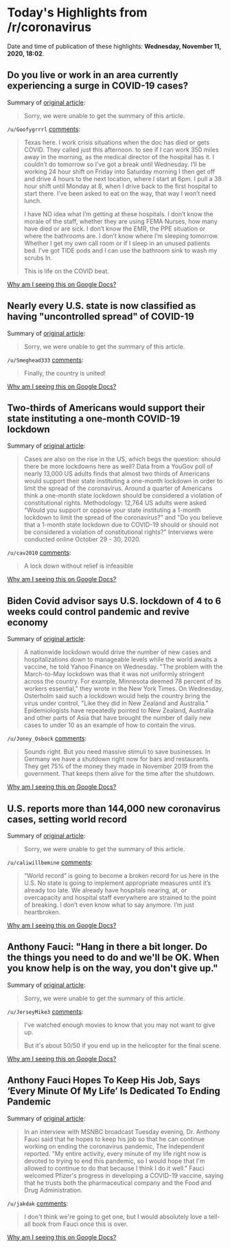 # Today's Highlights from /r/coronavirus

Date and time of publication of these highlights: **Wednesday, November 11, 2020, 18:02**.

## Do you live or work in an area currently experiencing a surge in COVID-19 cases?

Summary of [original article](https://www.reddit.com/r/Coronavirus/comments/jr7khs/do_you_live_or_work_in_an_area_currently/):

> Sorry, we were unable to get the summary of this article.

`/u/Goofygrrrl` [comments](https://www.reddit.com/r/Coronavirus/comments/jr7khs/do_you_live_or_work_in_an_area_currently/):

> Texas here. I work crisis situations when the doc has died or gets COVID.  They called just this afternoon.  to see if I can work 350 miles away in the morning, as the medical director of the hospital has it.  I couldn’t do tomorrow so I’ve got a break until Wednesday. I’ll be working 24 hour shift on Friday into Saturday morning I then  get off and drive 4 hours to the next location, where I start at 6pm. I pull a 38 hour shift until Monday at 8, when I drive back to the first  hospital to start there.  I’ve been asked to eat on the way, that way I won’t need lunch.  
> 
> I have NO idea what I’m getting at these hospitals. I don’t know the morale  of the staff, whether they are using FEMA Nurses, how many have died or are sick.  I don’t know the EMR, the PPE situation or where the bathrooms are. I don’t know where I’m sleeping tomorrow. Whether I get my own call room or if I sleep in an unused patients bed.  I’ve got TIDE pods and I can use the bathroom sink to wash my scrubs In. 
> 
> This is life on the COVID beat.

[Why am I seeing this on Google Docs?](https://docs.google.com/document/d/1Dc6We63vOXIZsc0op-Bt4abqkYjXzOigalQqFxmvvbM/edit?usp=sharing)

## Nearly every U.S. state is now classified as having "uncontrolled spread" of COVID-19

Summary of [original article](https://twitter.com/bnodesk/status/1326566347556446208?s=21):

> Sorry, we were unable to get the summary of this article.

`/u/Smeghead333` [comments](https://www.reddit.com/r/Coronavirus/comments/jsbjoz/nearly_every_us_state_is_now_classified_as_having/):

> Finally, the country is united!

[Why am I seeing this on Google Docs?](https://docs.google.com/document/d/1Dc6We63vOXIZsc0op-Bt4abqkYjXzOigalQqFxmvvbM/edit?usp=sharing)

## Two-thirds of Americans would support their state instituting a one-month COVID-19 lockdown

Summary of [original article](https://today.yougov.com/topics/politics/articles-reports/2020/11/10/americans-support-covid-19-lockdowns):

> Cases are also on the rise in the US, which begs the question: should there be more lockdowns here as well? Data from a YouGov poll of nearly 13,000 US adults finds that almost two thirds of Americans would support their state instituting a one-month lockdown in order to limit the spread of the coronavirus. Around a quarter of Americans think a one-month state lockdown should be considered a violation of constitutional rights. Methodology: 12,764 US adults were asked "Would you support or oppose your state instituting a 1-month lockdown to limit the spread of the coronavirus?" and "Do you believe that a 1-month state lockdown due to COVID-19 should or should not be considered a violation of constitutional rights?" Interviews were conducted online October 29 - 30, 2020.

`/u/cav2010` [comments](https://www.reddit.com/r/Coronavirus/comments/jshwo2/twothirds_of_americans_would_support_their_state/):

> A lock down without relief is infeasible

[Why am I seeing this on Google Docs?](https://docs.google.com/document/d/1Dc6We63vOXIZsc0op-Bt4abqkYjXzOigalQqFxmvvbM/edit?usp=sharing)

## Biden Covid advisor says U.S. lockdown of 4 to 6 weeks could control pandemic and revive economy

Summary of [original article](https://www.cnbc.com/2020/11/11/biden-covid-advisor-says-us-lockdown-of-4-to-6-weeks-could-control-pandemic-and-revive-economy.html):

> A nationwide lockdown would drive the number of new cases and hospitalizations down to manageable levels while the world awaits a vaccine, he told Yahoo Finance on Wednesday. "The problem with the March-to-May lockdown was that it was not uniformly stringent across the country. For example, Minnesota deemed 78 percent of its workers essential," they wrote in the New York Times. On Wednesday, Osterholm said such a lockdown would help the country bring the virus under control, "Like they did in New Zealand and Australia." Epidemiologists have repeatedly pointed to New Zealand, Australia and other parts of Asia that have brought the number of daily new cases to under 10 as an example of how to contain the virus.

`/u/Jonny_Osbock` [comments](https://www.reddit.com/r/Coronavirus/comments/jshyq7/biden_covid_advisor_says_us_lockdown_of_4_to_6/):

> Sounds right. But you need massive stimuli to save businesses. In Germany we have a shutdown right now for bars and restaurants. They get 75% of the money they made in November 2019 from the government. That keeps them alive for the time after the shutdown.

[Why am I seeing this on Google Docs?](https://docs.google.com/document/d/1Dc6We63vOXIZsc0op-Bt4abqkYjXzOigalQqFxmvvbM/edit?usp=sharing)

## U.S. reports more than 144,000 new coronavirus cases, setting world record

Summary of [original article](https://twitter.com/bnodesk/status/1326673395950477314?s=21):

> Sorry, we were unable to get the summary of this article.

`/u/caliwillbemine` [comments](https://www.reddit.com/r/Coronavirus/comments/jsjk44/us_reports_more_than_144000_new_coronavirus_cases/):

> “World record” is going to become a broken record for us here in the U.S. No state is going to implement appropriate measures until it’s already too late. We already have hospitals nearing, at, or overcapacity and hospital staff everywhere are strained to the point of breaking. I don’t even know what to say anymore. I’m just heartbroken.

[Why am I seeing this on Google Docs?](https://docs.google.com/document/d/1Dc6We63vOXIZsc0op-Bt4abqkYjXzOigalQqFxmvvbM/edit?usp=sharing)

## Anthony Fauci: "Hang in there a bit longer. Do the things you need to do and we'll be OK. When you know help is on the way, you don't give up."

Summary of [original article](https://edition.cnn.com/2020/11/10/health/us-coronavirus-tuesday/index.html):

> Sorry, we were unable to get the summary of this article.

`/u/JerseyMike3` [comments](https://www.reddit.com/r/Coronavirus/comments/js47he/anthony_fauci_hang_in_there_a_bit_longer_do_the/):

> I've watched enough movies to know that you may not want to give up.
> 
> But it's about 50/50 if you end up in the helicopter for the final scene.

[Why am I seeing this on Google Docs?](https://docs.google.com/document/d/1Dc6We63vOXIZsc0op-Bt4abqkYjXzOigalQqFxmvvbM/edit?usp=sharing)

## Anthony Fauci Hopes To Keep His Job, Says ‘Every Minute Of My Life’ Is Dedicated To Ending Pandemic

Summary of [original article](https://www.inquisitr.com/6379337/anthony-fauci-job-ending-pandemic/):

> In an interview with MSNBC broadcast Tuesday evening, Dr. Anthony Fauci said that he hopes to keep his job so that he can continue working on ending the coronavirus pandemic, The Independent reported. "My entire activity, every minute of my life right now is devoted to trying to end this pandemic, so I would hope that I'm allowed to continue to do that because I think I do it well." Fauci welcomed Pfizer's progress in developing a COVID-19 vaccine, saying that he trusts both the pharmaceutical company and the Food and Drug Administration.

`/u/jakdak` [comments](https://www.reddit.com/r/Coronavirus/comments/jsdad5/anthony_fauci_hopes_to_keep_his_job_says_every/):

> I don't think we're going to get one, but I would absolutely love a tell-all book from Fauci once this is over.

[Why am I seeing this on Google Docs?](https://docs.google.com/document/d/1Dc6We63vOXIZsc0op-Bt4abqkYjXzOigalQqFxmvvbM/edit?usp=sharing)

